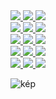 <article class="md-content__inner md-typeset">
    <div class="row justify-content-center">
        <div class="col-md-auto">
                <div class="row">
                <a href="https://raw.githubusercontent.com/HASwitchPlate/openHASP-docs/master/docs/assets/images/builds/tabletop.jpg" data-toggle="lightbox" data-gallery="example-gallery" class="col-sm-4" data-title="<a href='https://www.thouters.be/HaspLvglBuild.html'>TFT Desktopstand</a> - front" data-footer="2.8&quot; LCD SKU: MSP2807">
                    <img src="../assets/images/builds/tabletop.jpg" class="img-fluid">
                </a>
                <a href="https://raw.githubusercontent.com/HASwitchPlate/openHASP-docs/master/docs/assets/images/builds/back.jpg" data-toggle="lightbox" data-gallery="example-gallery" class="col-sm-4" data-title="<a href='https://www.thouters.be/HaspLvglBuild.html'>TFT Desktopstand</a> - back" data-footer="2.8&quot; LCD SKU: MSP2807">
                    <img src="../assets/images/builds/back.jpg" class="img-fluid">
                </a>
                <a href="https://raw.githubusercontent.com/HASwitchPlate/openHASP-docs/master/docs/assets/images/builds/bottom.jpg" data-toggle="lightbox" data-gallery="example-gallery" class="col-sm-4" data-title="<a href='https://www.thouters.be/HaspLvglBuild.html'>TFT Desktopstand</a> - bottom" data-footer="TTGO T7 v1.4 Mini32">
                    <img src="../assets/images/builds/bottom.jpg" class="img-fluid">
                </a>
            </div>
                <div class="col-md-auto">
                <div class="row">
                <a href="https://raw.githubusercontent.com/HASwitchPlate/openHASP-docs/master/docs/assets/images/builds/desktop-stand-design.png" data-toggle="lightbox" data-gallery="example-gallery" class="col-sm-4" data-title="<a href='https://github.com/amauryverschooren/HASP-LVGL'>Desktop Build</a> - design" data-footer="By <a href='https://www.instagram.com/the_diy_project_be/'>Amaury V.</a> - available on <a href='https://www.thingiverse.com/thing:4773558'>Thingiverse</a>">
                    <img src="../assets/images/builds/desktop-stand-design.png" class="img-fluid">
                </a>
                <a href="https://raw.githubusercontent.com/HASwitchPlate/openHASP-docs/master/docs/assets/images/builds/desktop-stand-top.png" data-toggle="lightbox" data-gallery="example-gallery" class="col-sm-4" data-title="<a href='https://github.com/amauryverschooren/HASP-LVGL'>Desktop Build</a> - top" data-footer="By <a href='https://www.instagram.com/the_diy_project_be/'>Amaury V.</a> - Using Lolin TFT 2.4&quot; and TTGO T7 v1.4 Mini32"">
                    <img src="../assets/images/builds/desktop-stand-top.png" class="img-fluid">
                </a>
                <a href="https://raw.githubusercontent.com/HASwitchPlate/openHASP-docs/master/docs/assets/images/builds/desktop-stand-side.png" data-toggle="lightbox" data-gallery="example-gallery" class="col-sm-4" data-title="<a href='https://github.com/amauryverschooren/HASP-LVGL'>Desktop Build</a> - side" data-footer="By <a href='https://www.instagram.com/the_diy_project_be/'>Amaury V.</a> - Using Lolin TFT 2.4&quot; TTGO T7 v1.4 Mini32">
                    <img src="../assets/images/builds/desktop-stand-side.png" class="img-fluid">
                </a>
            </div>
            <div class="row">
                <a href="https://raw.githubusercontent.com/HASwitchPlate/openHASP-docs/master/docs/assets/images/builds/switchplate-us-0.png" data-toggle="lightbox" data-gallery="example-gallery" class="col-sm-4" data-title="US Switchplate 3D model" data-footer="Designed by Nurp">
                    <img src="../assets/images/builds/switchplate-us-0.png" class="img-fluid">
                </a>
                <a href="https://raw.githubusercontent.com/HASwitchPlate/openHASP-docs/master/docs/assets/images/builds/switchplate-us-1.png" data-toggle="lightbox" data-gallery="example-gallery" class="col-sm-4" data-title="US Switchplate" data-footer="Printing prototype">
                    <img src="../assets/images/builds/switchplate-us-1.png" class="img-fluid">
                </a>
                <a href="https://raw.githubusercontent.com/HASwitchPlate/openHASP-docs/master/docs/assets/images/builds/switchplate-us-2.png" data-toggle="lightbox" data-gallery="example-gallery" class="col-sm-4" data-title="Custom 3D build" data-footer="Lolin 2.4&quot; display with D1 mini">
                    <img src="../assets/images/builds/switchplate-us-2.png" class="img-fluid">
                </a>
            </div>
            <div class="row">
                <a href="https://raw.githubusercontent.com/HASwitchPlate/openHASP-docs/master/docs/assets/images/builds/wallbox-us-0.png" data-toggle="lightbox" data-gallery="example-gallery" class="col-sm-4" data-title="US Switchbox 3D model" data-footer="Designed by Nurp">
                    <img src="../assets/images/builds/wallbox-us-0.png" class="img-fluid">
                </a>
                <a href="https://raw.githubusercontent.com/HASwitchPlate/openHASP-docs/master/docs/assets/images/builds/wallbox-us-1.png" data-toggle="lightbox" data-gallery="example-gallery" class="col-sm-4" data-title="US Switchbox" data-footer="Lolin 2.4&quot; display with D1 mini">
                    <img src="../assets/images/builds/wallbox-us-1.png" class="img-fluid">
                </a>
                <a href="https://raw.githubusercontent.com/HASwitchPlate/openHASP-docs/master/docs/assets/images/builds/lanbon-l8.png" data-toggle="lightbox" data-gallery="example-gallery" class="col-sm-4" data-title="Lanbon L8 Switch" data-footer="Customized Lanbon L8 Switchplate">
                    <img src="../assets/images/builds/lanbon-l8.png" class="img-fluid">
                </a>
            </div>
            <div class="row">
                <a href="https://user-images.githubusercontent.com/1550668/119644162-db261580-be1c-11eb-9e89-7d960094e613.png" data-toggle="lightbox" data-gallery="example-gallery" class="col-sm-4" data-title="Lanbon L8 Switch" data-footer="Lanbon L8 in operation as a 5-cover commander">
                    <img src="https://user-images.githubusercontent.com/1550668/119644162-db261580-be1c-11eb-9e89-7d960094e613.png" class="img-fluid">
                </a>
                <a href="https://raw.githubusercontent.com/HASwitchPlate/openHASP-docs/master/docs/assets/images/builds/wallbox-us-0.png" data-toggle="lightbox" data-gallery="example-gallery" class="col-sm-4" data-title="US Switchplate with motion sensor" data-footer="Lolin 2.4&quot; display with D1 mini">
                    <img src="../assets/images/builds/wallbox-us-2.png" class="img-fluid">
                </a>
                <a href="https://raw.githubusercontent.com/HASwitchPlate/openHASP-docs/master/docs/assets/images/builds/telemetry-plate.png" data-toggle="lightbox" data-gallery="example-gallery" class="col-sm-4" data-title="Telemetry panel" data-footer="Waveshare RPi LCD (Rev C) display with ESP32 dev board">
                    <img src="../assets/images/builds/telemetry-plate.png" class="img-fluid">
                </a>
            </div>
        </div>
    </div>
</article>


![kép]()
